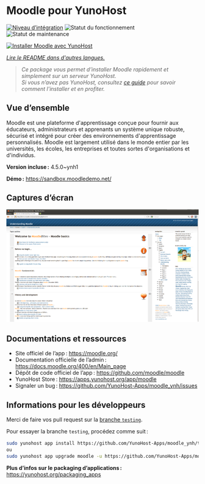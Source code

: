 <!--
Nota bene : ce README est automatiquement généré par <https://github.com/YunoHost/apps/tree/master/tools/readme_generator>
Il NE doit PAS être modifié à la main.
-->

# Moodle pour YunoHost

[![Niveau d’intégration](https://apps.yunohost.org/badge/integration/moodle)](https://ci-apps.yunohost.org/ci/apps/moodle/)
![Statut du fonctionnement](https://apps.yunohost.org/badge/state/moodle)
![Statut de maintenance](https://apps.yunohost.org/badge/maintained/moodle)

[![Installer Moodle avec YunoHost](https://install-app.yunohost.org/install-with-yunohost.svg)](https://install-app.yunohost.org/?app=moodle)

*[Lire le README dans d'autres langues.](./ALL_README.md)*

> *Ce package vous permet d’installer Moodle rapidement et simplement sur un serveur YunoHost.*  
> *Si vous n’avez pas YunoHost, consultez [ce guide](https://yunohost.org/install) pour savoir comment l’installer et en profiter.*

## Vue d’ensemble

Moodle est une plateforme d'apprentissage conçue pour fournir aux éducateurs, administrateurs et apprenants un système unique robuste, sécurisé et intégré pour créer des environnements d'apprentissage personnalisés. Moodle est largement utilisé dans le monde entier par les universités, les écoles, les entreprises et toutes sortes d'organisations et d'individus.


**Version incluse :** 4.5.0~ynh1

**Démo :** <https://sandbox.moodledemo.net/>

## Captures d’écran

![Capture d’écran de Moodle](./doc/screenshots/Moodle_2.0_on_Firefox_4.0.png)

## Documentations et ressources

- Site officiel de l’app : <https://moodle.org/>
- Documentation officielle de l’admin : <https://docs.moodle.org/400/en/Main_page>
- Dépôt de code officiel de l’app : <https://github.com/moodle/moodle>
- YunoHost Store : <https://apps.yunohost.org/app/moodle>
- Signaler un bug : <https://github.com/YunoHost-Apps/moodle_ynh/issues>

## Informations pour les développeurs

Merci de faire vos pull request sur la [branche `testing`](https://github.com/YunoHost-Apps/moodle_ynh/tree/testing).

Pour essayer la branche `testing`, procédez comme suit :

```bash
sudo yunohost app install https://github.com/YunoHost-Apps/moodle_ynh/tree/testing --debug
ou
sudo yunohost app upgrade moodle -u https://github.com/YunoHost-Apps/moodle_ynh/tree/testing --debug
```

**Plus d’infos sur le packaging d’applications :** <https://yunohost.org/packaging_apps>
